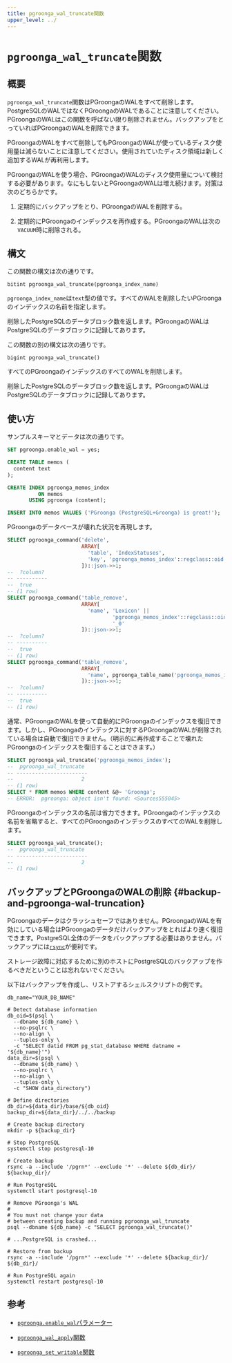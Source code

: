 ```yaml
---
title: pgroonga_wal_truncate関数
upper_level: ../
---
```


# `pgroonga_wal_truncate`関数

## 概要

`pgroonga_wal_truncate`関数はPGroongaのWALをすべて削除します。PostgreSQLのWALではなくPGroongaのWALであることに注意してください。PGroongaのWALはこの関数を呼ばない限り削除されません。バックアップをとっていればPGroongaのWALを削除できます。

PGroongaのWALをすべて削除してもPGroongaのWALが使っているディスク使用量は減らないことに注意してください。使用されていたディスク領域は新しく追加するWALが再利用します。

PGroongaのWALを使う場合、PGroongaのWALのディスク使用量について検討する必要があります。なにもしないとPGroongaのWALは増え続けます。対策は次のどちらかです。

  1. 定期的にバックアップをとり、PGroongaのWALを削除する。

  2. 定期的にPGroongaのインデックスを再作成する。PGroongaのWALは次の`VACUUM`時に削除される。

## 構文

この関数の構文は次の通りです。

```text
bitint pgroonga_wal_truncate(pgroonga_index_name)
```

`pgroonga_index_name`は`text`型の値です。すべてのWALを削除したいPGroongaのインデックスの名前を指定します。

削除したPostgreSQLのデータブロック数を返します。PGroongaのWALはPostgreSQLのデータブロックに記録してあります。

この関数の別の構文は次の通りです。

```text
bigint pgroonga_wal_truncate()
```

すべてのPGroongaのインデックスのすべてのWALを削除します。

削除したPostgreSQLのデータブロック数を返します。PGroongaのWALはPostgreSQLのデータブロックに記録してあります。

## 使い方

サンプルスキーマとデータは次の通りです。

```sql
SET pgroonga.enable_wal = yes;

CREATE TABLE memos (
  content text
);

CREATE INDEX pgroonga_memos_index
          ON memos
       USING pgroonga (content);

INSERT INTO memos VALUES ('PGroonga (PostgreSQL+Groonga) is great!');
```

PGroongaのデータベースが壊れた状況を再現します。

```sql
SELECT pgroonga_command('delete',
                        ARRAY[
                          'table', 'IndexStatuses',
                          'key', 'pgroonga_memos_index'::regclass::oid::text
                        ])::json->>1;
--  ?column? 
-- ----------
--  true
-- (1 row)
SELECT pgroonga_command('table_remove',
                        ARRAY[
                          'name', 'Lexicon' ||
                                  'pgroonga_memos_index'::regclass::oid ||
                                  '_0'
                        ])::json->>1;
--  ?column? 
-- ----------
--  true
-- (1 row)
SELECT pgroonga_command('table_remove',
                        ARRAY[
                          'name', pgroonga_table_name('pgroonga_memos_index')
                        ])::json->>1;
--  ?column? 
-- ----------
--  true
-- (1 row)
```

通常、PGroongaのWALを使って自動的にPGroongaのインデックスを復旧できます。しかし、PGroongaのインデックスに対するPGroongaのWALが削除されている場合は自動で復旧できません。（明示的に再作成することで壊れたPGroongaのインデックスを復旧することはできます。）

```sql
SELECT pgroonga_wal_truncate('pgroonga_memos_index');
--  pgroonga_wal_truncate 
-- -----------------------
--                      2
-- (1 row)
SELECT * FROM memos WHERE content &@~ 'Groonga';
-- ERROR:  pgroonga: object isn't found: <Sources555045>
```

PGroongaのインデックスの名前は省力できます。PGroongaのインデックスの名前を省略すると、すべてのPGroongaのインデックスのすべてのWALを削除します。

```sql
SELECT pgroonga_wal_truncate();
--  pgroonga_wal_truncate 
-- -----------------------
--                      2
-- (1 row)
```

## バックアップとPGroongaのWALの削除 {#backup-and-pgroonga-wal-truncation}

PGroongaのデータはクラッシュセーフではありません。PGroongaのWALを有効にしている場合はPGroongaのデータだけバックアップをとればより速く復旧できます。PostgreSQL全体のデータをバックアップする必要はありません。バックアップには[`rsync`][rsync]が便利です。

ストレージ故障に対応するために別のホストにPostgreSQLのバックアップを作るべきだということは忘れないでください。

以下はバックアップを作成し、リストアするシェルスクリプトの例です。

```shell
db_name="YOUR_DB_NAME"

# Detect database information
db_oid=$(psql \
  --dbname ${db_name} \
  --no-psqlrc \
  --no-align \
  --tuples-only \
  -c "SELECT datid FROM pg_stat_database WHERE datname = '${db_name}'")
data_dir=$(psql \
  --dbname ${db_name} \
  --no-psqlrc \
  --no-align \
  --tuples-only \
  -c "SHOW data_directory")

# Define directories
db_dir=${data_dir}/base/${db_oid}
backup_dir=${data_dir}/../../backup

# Create backup directory
mkdir -p ${backup_dir}

# Stop PostgreSQL
systemctl stop postgresql-10

# Create backup
rsync -a --include '/pgrn*' --exclude '*' --delete ${db_dir}/ ${backup_dir}/

# Run PostgreSQL
systemctl start postgresql-10

# Remove PGroonga's WAL
#
# You must not change your data
# between creating backup and running pgroonga_wal_truncate
psql --dbname ${db_name} -c "SELECT pgroonga_wal_truncate()"

# ...PostgreSQL is crashed...

# Restore from backup
rsync -a --include '/pgrn*' --exclude '*' --delete ${backup_dir}/ ${db_dir}/

# Run PostgreSQL again
systemctl restart postgresql-10
```

## 参考

  * [`pgroonga.enable_wal`パラメーター][enable-wal]

  * [`pgroonga_wal_apply`関数][wal-apply]

  * [`pgroonga_set_writable`関数][set-writable]

[enable-wal]:../parameters/enable-wal.html

[wal-apply]:pgroonga-wal-apply.html

[set-writable]:pgroonga-set-writable.html

[rsync]:https://rsync.samba.org/
